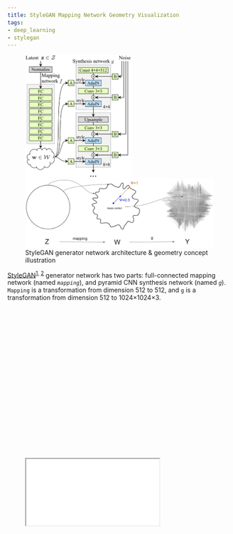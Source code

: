 ```yaml
---
title: StyleGAN Mapping Network Geometry Visualization
tags:
- deep_learning
- stylegan
---
```


<figure>
	<img src="/images/stylegan-network.webp" width="240" />
	<img src="/images/stylegan-geometry.webp" width="600" />
	<figcaption>
		StyleGAN generator network architecture & geometry concept illustration
	</figcaption>
</figure>

[StyleGAN](https://github.com/NVlabs/stylegan2)<sup>[1], [2]</sup> generator network has two parts: full-connected mapping network (named *`mapping`*), and pyramid CNN synthesis network (named *`g`*).
`Mapping` is a transformation from dimension 512 to 512, and `g` is a transformation from dimension 512 to 1024&times;1024&times;3.


<figure class="fixed-ratio" style="width: 100%; padding-top: 67%">
	<iframe src="/klstudio/embed.html#/documents/stylegan-mapping"></iframe>
</figure>

[1]: https://arxiv.org/abs/1812.04948
[2]: https://arxiv.org/abs/1912.04958
